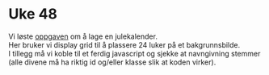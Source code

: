 # Uke 48

Vi løste [oppgaven](../untitled/ovingsoppgaver.md#lag-en-julekalender) om å lage en julekalender.  
Her bruker vi display grid til å plassere 24 luker på et bakgrunnsbilde.  
I tillegg må vi koble til et ferdig javascript og sjekke at navngivning stemmer \(alle divene må ha riktig id og/eller klasse slik at koden virker\).

